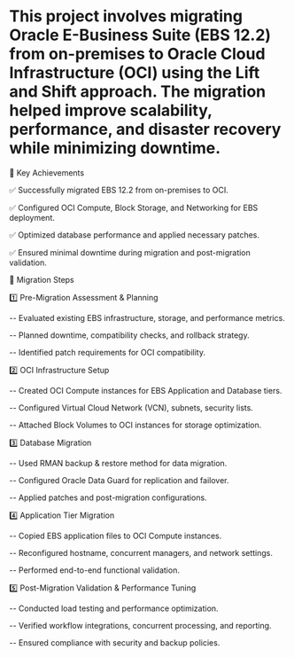 # This project involves migrating Oracle E-Business Suite (EBS 12.2) from on-premises to Oracle Cloud Infrastructure (OCI) using the Lift and Shift approach. The migration helped improve scalability, performance, and disaster recovery while minimizing downtime.

🔹 Key Achievements

✅ Successfully migrated EBS 12.2 from on-premises to OCI.

✅ Configured OCI Compute, Block Storage, and Networking for EBS deployment.

✅ Optimized database performance and applied necessary patches.

✅ Ensured minimal downtime during migration and post-migration validation.

🔹 Migration Steps

1️⃣ Pre-Migration Assessment & Planning

   -- Evaluated existing EBS infrastructure, storage, and performance metrics.
   
   -- Planned downtime, compatibility checks, and rollback strategy.
   
   -- Identified patch requirements for OCI compatibility.
   
2️⃣ OCI Infrastructure Setup

   -- Created OCI Compute instances for EBS Application and Database tiers.
   
   -- Configured Virtual Cloud Network (VCN), subnets, security lists.
   
   -- Attached Block Volumes to OCI instances for storage optimization.
   
3️⃣ Database Migration

   -- Used RMAN backup & restore method for data migration.
   
   -- Configured Oracle Data Guard for replication and failover.
   
   -- Applied patches and post-migration configurations.
   
4️⃣ Application Tier Migration

   -- Copied EBS application files to OCI Compute instances.
   
   -- Reconfigured hostname, concurrent managers, and network settings.
   
   -- Performed end-to-end functional validation.
   
5️⃣ Post-Migration Validation & Performance Tuning

   -- Conducted load testing and performance optimization.
   
   -- Verified workflow integrations, concurrent processing, and reporting.
   
   -- Ensured compliance with security and backup policies.
